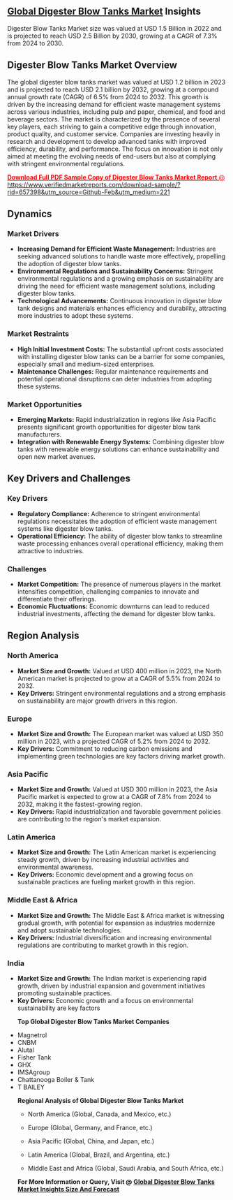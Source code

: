 <h2><a href="https://www.verifiedmarketreports.com/download-sample/?rid=657398&amp;utm_source=Github&amp;utm_medium=221" target="_blank">Global Digester Blow Tanks Market</a> Insights</h2><p>Digester Blow Tanks Market size was valued at USD 1.5 Billion in 2022 and is projected to reach USD 2.5 Billion by 2030, growing at a CAGR of 7.3% from 2024 to 2030.</p><p> <h2>Digester Blow Tanks Market Overview</h2> <p>The global digester blow tanks market was valued at USD 1.2 billion in 2023 and is projected to reach USD 2.1 billion by 2032, growing at a compound annual growth rate (CAGR) of 6.5% from 2024 to 2032. This growth is driven by the increasing demand for efficient waste management systems across various industries, including pulp and paper, chemical, and food and beverage sectors. The market is characterized by the presence of several key players, each striving to gain a competitive edge through innovation, product quality, and customer service. Companies are investing heavily in research and development to develop advanced tanks with improved efficiency, durability, and performance. The focus on innovation is not only aimed at meeting the evolving needs of end-users but also at complying with stringent environmental regulations. <a href="#"><p><span class=""><span style="color: #ff0000;"><strong>Download Full PDF Sample Copy of Digester Blow Tanks Market Report</strong> @ </span><a href="https://www.verifiedmarketreports.com/download-sample/?rid=657398&amp;utm_source=Github-Feb&amp;utm_medium=221" target="_blank">https://www.verifiedmarketreports.com/download-sample/?rid=657398&amp;utm_source=Github-Feb&amp;utm_medium=221</a></span></p></a></p> <h2>Dynamics</h2> <h3>Market Drivers</h3> <ul> <li><strong>Increasing Demand for Efficient Waste Management:</strong> Industries are seeking advanced solutions to handle waste more effectively, propelling the adoption of digester blow tanks. </li> <li><strong>Environmental Regulations and Sustainability Concerns:</strong> Stringent environmental regulations and a growing emphasis on sustainability are driving the need for efficient waste management solutions, including digester blow tanks. </li> <li><strong>Technological Advancements:</strong> Continuous innovation in digester blow tank designs and materials enhances efficiency and durability, attracting more industries to adopt these systems. </li> </ul> <h3>Market Restraints</h3> <ul> <li><strong>High Initial Investment Costs:</strong> The substantial upfront costs associated with installing digester blow tanks can be a barrier for some companies, especially small and medium-sized enterprises. </li> <li><strong>Maintenance Challenges:</strong> Regular maintenance requirements and potential operational disruptions can deter industries from adopting these systems. </li> </ul> <h3>Market Opportunities</h3> <ul> <li><strong>Emerging Markets:</strong> Rapid industrialization in regions like Asia Pacific presents significant growth opportunities for digester blow tank manufacturers. </li> <li><strong>Integration with Renewable Energy Systems:</strong> Combining digester blow tanks with renewable energy solutions can enhance sustainability and open new market avenues. </li> </ul> <h2>Key Drivers and Challenges</h2> <h3>Key Drivers</h3> <ul> <li><strong>Regulatory Compliance:</strong> Adherence to stringent environmental regulations necessitates the adoption of efficient waste management systems like digester blow tanks. </li> <li><strong>Operational Efficiency:</strong> The ability of digester blow tanks to streamline waste processing enhances overall operational efficiency, making them attractive to industries. </li> </ul> <h3>Challenges</h3> <ul> <li><strong>Market Competition:</strong> The presence of numerous players in the market intensifies competition, challenging companies to innovate and differentiate their offerings. </li> <li><strong>Economic Fluctuations:</strong> Economic downturns can lead to reduced industrial investments, affecting the demand for digester blow tanks. </li> </ul> <h2>Region Analysis</h2> <h3>North America</h3> <ul> <li><strong>Market Size and Growth:</strong> Valued at USD 400 million in 2023, the North American market is projected to grow at a CAGR of 5.5% from 2024 to 2032. </li> <li><strong>Key Drivers:</strong> Stringent environmental regulations and a strong emphasis on sustainability are major growth drivers in this region. </li> </ul> <h3>Europe</h3> <ul> <li><strong>Market Size and Growth:</strong> The European market was valued at USD 350 million in 2023, with a projected CAGR of 5.2% from 2024 to 2032. </li> <li><strong>Key Drivers:</strong> Commitment to reducing carbon emissions and implementing green technologies are key factors driving market growth. </li> </ul> <h3>Asia Pacific</h3> <ul> <li><strong>Market Size and Growth:</strong> Valued at USD 300 million in 2023, the Asia Pacific market is expected to grow at a CAGR of 7.8% from 2024 to 2032, making it the fastest-growing region. </li> <li><strong>Key Drivers:</strong> Rapid industrialization and favorable government policies are contributing to the region's market expansion. </li> </ul> <h3>Latin America</h3> <ul> <li><strong>Market Size and Growth:</strong> The Latin American market is experiencing steady growth, driven by increasing industrial activities and environmental awareness. </li> <li><strong>Key Drivers:</strong> Economic development and a growing focus on sustainable practices are fueling market growth in this region. </li> </ul> <h3>Middle East & Africa</h3> <ul> <li><strong>Market Size and Growth:</strong> The Middle East & Africa market is witnessing gradual growth, with potential for expansion as industries modernize and adopt sustainable technologies. </li> <li><strong>Key Drivers:</strong> Industrial diversification and increasing environmental regulations are contributing to market growth in this region. </li> </ul> <h3>India</h3> <ul> <li><strong>Market Size and Growth:</strong> The Indian market is experiencing rapid growth, driven by industrial expansion and government initiatives promoting sustainable practices. </li> <li><strong>Key Drivers:</strong> Economic growth and a focus on environmental sustainability are key factors</p><p><strong>Top Global Digester Blow Tanks Market Companies</strong></p><div data-test-id=""><p><li>Magnetrol</li><li> CNBM</li><li> Alutal</li><li> Fisher Tank</li><li> GHX</li><li> IMSAgroup</li><li> Chattanooga Boiler & Tank</li><li> T BAILEY</li></p><div><strong>Regional Analysis of&nbsp;Global Digester Blow Tanks Market</strong></div><ul><li dir="ltr"><p dir="ltr">North America&nbsp;(Global, Canada, and Mexico, etc.)</p></li><li dir="ltr"><p dir="ltr">Europe (Global, Germany, and France, etc.)</p></li><li dir="ltr"><p dir="ltr">Asia Pacific&nbsp;(Global, China, and Japan, etc.)</p></li><li dir="ltr"><p dir="ltr">Latin America&nbsp;(Global, Brazil, and Argentina, etc.)</p></li><li dir="ltr">Middle East and Africa&nbsp;(Global, Saudi Arabia, and South Africa, etc.)</li></ul><p><strong>For More Information or Query, Visit @&nbsp;</strong><strong><a href="https://www.verifiedmarketreports.com/product/digester-blow-tanks-market/?utm_source=Github&amp;utm_medium=221" target="_blank">Global Digester Blow Tanks Market Insights Size And Forecast</a></strong></p></div>
